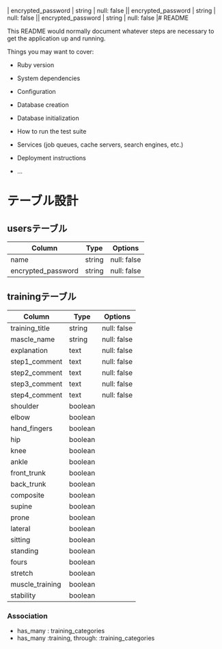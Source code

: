 | encrypted_password | string | null: false               || encrypted_password | string | null: false               || encrypted_password | string | null: false               |# README

This README would normally document whatever steps are necessary to get the
application up and running.

Things you may want to cover:

* Ruby version

* System dependencies

* Configuration

* Database creation

* Database initialization

* How to run the test suite

* Services (job queues, cache servers, search engines, etc.)

* Deployment instructions

* ...

# テーブル設計

## usersテーブル
| Column             | Type   | Options                   |
| ------------------ | ------ | ------------------------- |
| name               | string | null: false               |
| encrypted_password | string | null: false               |


## trainingテーブル
| Column                | Type    | Options                   |
| --------------------- | ------  | ------------------------- |
| training_title        | string  | null: false               |
| mascle_name           | string  | null: false               |
| explanation           | text    | null: false               |
| step1_comment         | text    | null: false               |
| step2_comment         | text    | null: false               |
| step3_comment         | text    | null: false               |
| step4_comment         | text    | null: false               |
| shoulder              | boolean |                           |
| elbow                 | boolean |                           |
| hand_fingers          | boolean |                           |
| hip                   | boolean |                           |
| knee                  | boolean |                           |
| ankle                 | boolean |                           |
| front_trunk           | boolean |                           |
| back_trunk            | boolean |                           |
| composite             | boolean |                           |
| supine                | boolean |                           |
| prone                 | boolean |                           |
| lateral               | boolean |                           |
| sitting               | boolean |                           |
| standing              | boolean |                           |
| fours                 | boolean |                           |
| stretch               | boolean |                           |
| muscle_training       | boolean |                           |
| stability             | boolean |                           |

### Association
- has_many : training_categories
- has_many :training, through: :training_categories

